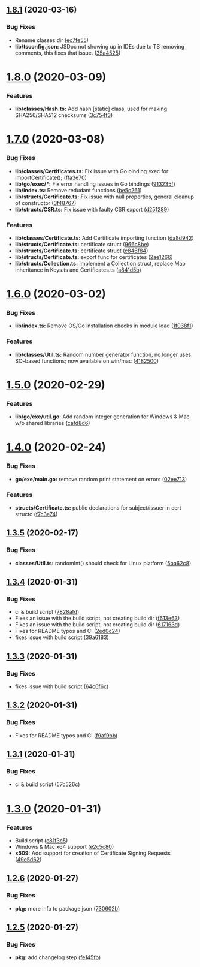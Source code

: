 ## [1.8.1](https://github.com/LibraryofCode/GoCrypt/compare/v1.8.0...v1.8.1) (2020-03-16)


### Bug Fixes

* Rename classes dir ([ec7fe55](https://github.com/LibraryofCode/GoCrypt/commit/ec7fe5520b9a3c823c5cd5a6eb2bceace9f93edf))
* **lib/tsconfig.json:** JSDoc not showing up in IDEs due to TS removing comments, this fixes that issue. ([35a4525](https://github.com/LibraryofCode/GoCrypt/commit/35a4525d48d691aa72e8df2e703409b1b59e3560))

# [1.8.0](https://github.com/LibraryofCode/GoCrypt/compare/v1.7.0...v1.8.0) (2020-03-09)


### Features

* **lib/classes/Hash.ts:** Add hash [static] class, used for making SHA256/SHA512 checksums ([3c754f3](https://github.com/LibraryofCode/GoCrypt/commit/3c754f3cf99ef53d481e5d4c6e370ff79886708d))

# [1.7.0](https://github.com/LibraryofCode/GoCrypt/compare/v1.6.0...v1.7.0) (2020-03-08)


### Bug Fixes

* **lib/classes/Certificates.ts:** Fix issue with Go binding exec for importCertificate(); ([ffa3e70](https://github.com/LibraryofCode/GoCrypt/commit/ffa3e7072581a563443d8b410d824fc197289c85))
* **lib/go/exec/*:** Fix error handling issues in Go bindings ([913235f](https://github.com/LibraryofCode/GoCrypt/commit/913235f8703cdc39d18835c14b5ddbba20c47989))
* **lib/index.ts:** Remove redudant functions ([be5c261](https://github.com/LibraryofCode/GoCrypt/commit/be5c2617693fc3350c963a149f5c525f14e5bd4b))
* **lib/structs/Certificate.ts:** Fix issue with null properties, general cleanup of constructor ([3f48767](https://github.com/LibraryofCode/GoCrypt/commit/3f4876705bdbe4ff99c424f041112a227cc8bd51))
* **lib/structs/CSR.ts:** Fix issue with faulty CSR export ([d251289](https://github.com/LibraryofCode/GoCrypt/commit/d251289b5d3d50f5e782f9d0d00bc298432c5330))


### Features

* **lib/classes/Certificate.ts:** Add Certificate importing function ([da8d942](https://github.com/LibraryofCode/GoCrypt/commit/da8d94203dabb8ff7b67fa2f09441db332559433))
* **lib/structs/Certificate.ts:** certificate struct ([966c8be](https://github.com/LibraryofCode/GoCrypt/commit/966c8be489cabce4470fe61ff2c7b7d5808799ab))
* **lib/structs/Certificate.ts:** certificate struct ([c846f84](https://github.com/LibraryofCode/GoCrypt/commit/c846f84d2a60bcdecb906acccc3692913798d194))
* **lib/structs/Certificate.ts:** export func for certificates ([2ae1266](https://github.com/LibraryofCode/GoCrypt/commit/2ae1266ac86348fc771350454effc0e54a553ee7))
* **lib/structs/Collection.ts:** Implement a Collection struct, replace Map inheritance in Keys.ts and Certificates.ts ([a841d5b](https://github.com/LibraryofCode/GoCrypt/commit/a841d5b37373a6cfb864a0373571f49d6b2c59ed))

# [1.6.0](https://github.com/LibraryofCode/GoCrypt/compare/v1.5.0...v1.6.0) (2020-03-02)


### Bug Fixes

* **lib/index.ts:** Remove OS/Go installation checks in module load ([1f038f1](https://github.com/LibraryofCode/GoCrypt/commit/1f038f1c0de2cc31d938aa285cfeb7beae0ab15e))


### Features

* **lib/classes/Util.ts:** Random number generator function, no longer uses SO-based functions; now available on win/mac ([4182500](https://github.com/LibraryofCode/GoCrypt/commit/4182500cba85d94b55a0e243066226688416869b))

# [1.5.0](https://github.com/LibraryofCode/GoCrypt/compare/v1.4.0...v1.5.0) (2020-02-29)


### Features

* **lib/go/exe/util.go:** Add random integer generation for Windows & Mac w/o shared libraries ([cafd8d6](https://github.com/LibraryofCode/GoCrypt/commit/cafd8d668aa19ec21e56546b48d058f9c032226c))

# [1.4.0](https://gitlab.libraryofcode.org/engineering/gocrypt/compare/v1.3.5...v1.4.0) (2020-02-24)


### Bug Fixes

* **go/exe/main.go:** remove random print statement on errors ([02ee713](https://gitlab.libraryofcode.org/engineering/gocrypt/commit/02ee7131174507485afd6ce547a3d66cab9b7303))


### Features

* **structs/Certificate.ts:** public declarations for subject/issuer in cert structc ([f7c3e74](https://gitlab.libraryofcode.org/engineering/gocrypt/commit/f7c3e7452d94cc1f6a47465544e778d9a8be2132))

## [1.3.5](https://gitlab.libraryofcode.org/engineering/gocrypt/compare/v1.3.4...v1.3.5) (2020-02-17)


### Bug Fixes

* **classes/Util.ts:** randomInt() should check for Linux platform ([5ba62c8](https://gitlab.libraryofcode.org/engineering/gocrypt/commit/5ba62c87b84809baefdc0a56498323ea1a0deab2))

## [1.3.4](https://gitlab.libraryofcode.org/engineering/gocrypt/compare/v1.3.3...v1.3.4) (2020-01-31)


### Bug Fixes

* ci & build script ([7828afd](https://gitlab.libraryofcode.org/engineering/gocrypt/commit/7828afd5fdbf6170bf51a430b0074111882bde1d))
* Fixes an issue with the build script, not creating build dir ([f613e63](https://gitlab.libraryofcode.org/engineering/gocrypt/commit/f613e6337498e2a9bfa5d9a43b8328e75ab5e6f7))
* Fixes an issue with the build script, not creating build dir ([617163d](https://gitlab.libraryofcode.org/engineering/gocrypt/commit/617163dee42c8e8f77d0128f844ac799bb62e430))
* Fixes for README typos and CI ([2ed0c24](https://gitlab.libraryofcode.org/engineering/gocrypt/commit/2ed0c24a1b795532605abfb391e2480353c71dd9))
* fixes issue with build script ([39a6183](https://gitlab.libraryofcode.org/engineering/gocrypt/commit/39a61833f3576f9d5da11eec800af88f4fa3ab94))

## [1.3.3](https://gitlab.libraryofcode.org/engineering/gocrypt/compare/v1.3.2...v1.3.3) (2020-01-31)


### Bug Fixes

* fixes issue with build script ([64c6f6c](https://gitlab.libraryofcode.org/engineering/gocrypt/commit/64c6f6cda622ec8f347ba9e9f18139702293cd62))

## [1.3.2](https://gitlab.libraryofcode.org/engineering/gocrypt/compare/v1.3.1...v1.3.2) (2020-01-31)


### Bug Fixes

* Fixes for README typos and CI ([f9af9bb](https://gitlab.libraryofcode.org/engineering/gocrypt/commit/f9af9bbd1d48be68e2952039600a4bca4d0f9632))

## [1.3.1](https://gitlab.libraryofcode.org/engineering/gocrypt/compare/v1.3.0...v1.3.1) (2020-01-31)


### Bug Fixes

* ci & build script ([57c526c](https://gitlab.libraryofcode.org/engineering/gocrypt/commit/57c526c4dc4e0768ecb0cfcd74853bfdcf9da9f8))

# [1.3.0](https://gitlab.libraryofcode.org/engineering/gocrypt/compare/v1.2.6...v1.3.0) (2020-01-31)


### Features

* Build script ([c81f3c5](https://gitlab.libraryofcode.org/engineering/gocrypt/commit/c81f3c5f51490339c5b417d928a39d6e3ee04f1a))
* Windows & Mac x64 support ([e2c5c80](https://gitlab.libraryofcode.org/engineering/gocrypt/commit/e2c5c80c46f17d03ac7a800fa529547ac7fcabd5))
* **x509:** Add support for creation of Certificate Signing Requests ([49e5d62](https://gitlab.libraryofcode.org/engineering/gocrypt/commit/49e5d629728b649103b1ab067cc0bd27f2831a3d))

## [1.2.6](https://gitlab.libraryofcode.org/engineering/gocrypt/compare/v1.2.5...v1.2.6) (2020-01-27)


### Bug Fixes

* **pkg:** more info to package.json ([730602b](https://gitlab.libraryofcode.org/engineering/gocrypt/commit/730602b2dcaf809f9bac1c75f3d14e55448664e0))

## [1.2.5](https://gitlab.libraryofcode.org/engineering/gocrypt/compare/v1.2.4...v1.2.5) (2020-01-27)


### Bug Fixes

* **pkg:** add changelog step ([fe145fb](https://gitlab.libraryofcode.org/engineering/gocrypt/commit/fe145fbb40847d374d479b9ca0d349dd50e6faa6))
